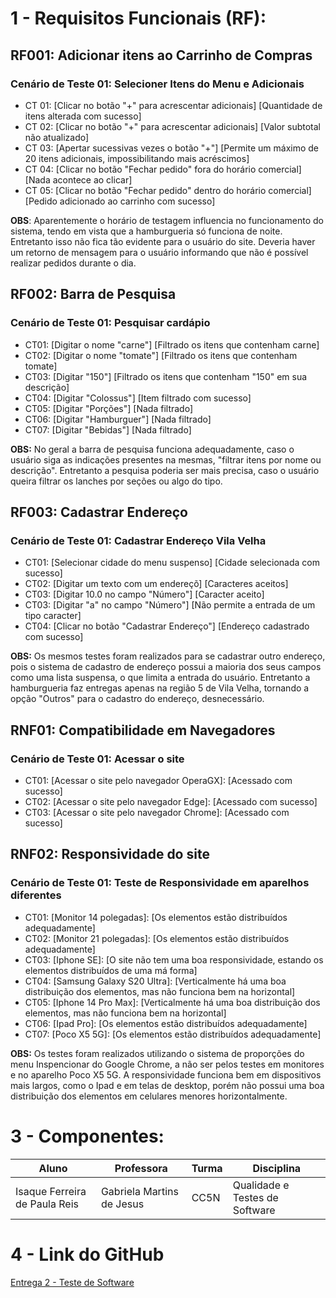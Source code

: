 # 1 - Requisitos Funcionais (RF):

## RF001: Adicionar itens ao Carrinho de Compras

### Cenário de Teste 01: Selecioner Itens do Menu e Adicionais

* CT 01: [Clicar no botão "+" para acrescentar adicionais] [Quantidade de itens alterada com sucesso]
* CT 02: [Clicar no botão "+" para acrescentar adicionais] [Valor subtotal não atualizado]
* CT 03: [Apertar sucessivas vezes o botão "+"] [Permite um máximo de 20 itens adicionais, impossibilitando mais acréscimos]
* CT 04: [Clicar no botão "Fechar pedido" fora do horário comercial] [Nada acontece ao clicar]
* CT 05: [Clicar no botão "Fechar pedido" dentro do horário comercial] [Pedido adicionado ao carrinho com sucesso]

**OBS**: Aparentemente o horário de testagem influencia no funcionamento do sistema, tendo em vista que a hamburgueria só funciona de noite. Entretanto isso não fica tão evidente para o usuário do site. Deveria haver um retorno de mensagem para o usuário informando que não é possível realizar pedidos durante o dia.

## RF002: Barra de Pesquisa

### Cenário de Teste 01: Pesquisar cardápio

* CT01: [Digitar o nome "carne"] [Filtrado os itens que contenham carne]
* CT02: [Digitar o nome "tomate"] [Filtrado os itens que contenham tomate]
* CT03: [Digitar "150"] [Filtrado os itens que contenham "150" em sua descrição]  
* CT04: [Digitar "Colossus"] [Item filtrado com sucesso]
* CT05: [Digitar "Porções"] [Nada filtrado]
* CT06: [Digitar "Hamburguer"] [Nada filtrado]
* CT07: [Digitar "Bebidas"] [Nada filtrado]

**OBS:** No geral a barra de pesquisa funciona adequadamente, caso o usuário siga as indicações presentes na mesmas, "filtrar itens por nome ou descrição". Entretanto a pesquisa poderia ser mais precisa, caso o usuário queira filtrar os lanches por seções ou algo do tipo.

## RF003: Cadastrar Endereço

### Cenário de Teste 01: Cadastrar Endereço Vila Velha

* CT01: [Selecionar cidade do menu suspenso] [Cidade selecionada com sucesso]
* CT02: [Digitar um texto com um endereçõ] [Caracteres aceitos]
* CT03: [Digitar 10.0 no campo "Número"] [Caracter aceito]
* CT03: [Digitar "a" no campo "Número"] [Não permite a entrada de um tipo caracter]
* CT04: [Clicar no botão "Cadastrar Endereço"] [Endereço cadastrado com sucesso]

**OBS:** Os mesmos testes foram realizados para se cadastrar outro endereço, pois o sistema de cadastro de endereço possui a maioria dos seus campos como uma lista suspensa, o que limita a entrada do usuário. Entretanto a hamburgueria faz entregas apenas na região 5 de Vila Velha, tornando a opção "Outros" para o cadastro do endereço, desnecessário.

## RNF01: Compatibilidade em Navegadores

### Cenário de Teste 01: Acessar o site

* CT01: [Acessar o site pelo navegador OperaGX]: [Acessado com sucesso]
* CT02: [Acessar o site pelo navegador Edge]: [Acessado com sucesso]
* CT03: [Acessar o site pelo navegador Chrome]: [Acessado com sucesso]

## RNF02: Responsividade do site

### Cenário de Teste 01: Teste de Responsividade em aparelhos diferentes

* CT01: [Monitor 14 polegadas]: [Os elementos estão distribuídos adequadamente]
* CT02: [Monitor 21 polegadas]: [Os elementos estão distribuídos adequadamente]
* CT03: [Iphone SE]: [O site não tem uma boa responsividade, estando os elementos distribuídos de uma má forma]
* CT04: [Samsung Galaxy S20 Ultra]: [Verticalmente há uma boa distribuição dos elementos, mas não funciona bem na horizontal]
* CT05: [Iphone 14 Pro Max]: [Verticalmente há uma boa distribuição dos elementos, mas não funciona bem na horizontal]
* CT06: [Ipad Pro]: [Os elementos estão distribuídos adequadamente]
* CT07: [Poco X5 5G]: [Os elementos estão distribuídos adequadamente]

**OBS:** Os testes foram realizados utilizando o sistema de proporções do menu Inspencionar do Google Chrome, a não ser pelos testes em monitores e no aparelho Poco X5 5G.
A responsividade funciona bem em dispositivos mais largos, como o Ipad e em telas de desktop, porém não possui uma boa distribuição dos elementos em celulares menores horizontalmente.

# 3 - Componentes:

| Aluno                         | Professora                | Turma | Disciplina                     |
| ----------------------------- | ------------------------- | ----- | ------------------------------ |
| Isaque Ferreira de Paula Reis | Gabriela Martins de Jesus | CC5N  | Qualidade e Testes de Software |

# 4 - Link do GitHub

[Entrega 2 - Teste de Software](https://github.com/Fisaq/universidade_vila_velha/edit/main/Qualidade%20de%20Software/Entrega%2002.md)
